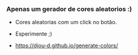 ### Apenas um gerador de cores aleatorios :)

* Cores aleatorias com um click no botão.

* Esperimente ;)
*  https://djou-d.github.io/generate-colors/
